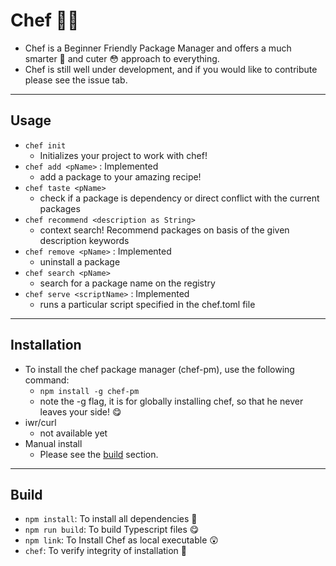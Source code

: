 # Chef 👨‍🍳
- Chef is a Beginner Friendly Package Manager and offers a much smarter 🔎 and cuter 😳 approach to everything.
- Chef is still well under development, and if you would like to contribute please see the issue tab.

---

## Usage
- `chef init`
  - Initializes your project to work with chef!
- `chef add <pName>` : Implemented
  - add a package to your amazing recipe!
- `chef taste <pName>`
  - check if a package is dependency or direct conflict with the current packages
- `chef recommend <description as String>`
  - context search! Recommend packages on basis of the given description keywords
- `chef remove <pName>` : Implemented
  - uninstall a package
- `chef search <pName>`
  - search for a package name on the registry
- `chef serve <scriptName>` : Implemented
  - runs a particular script specified in the chef.toml file

---

## Installation
- To install the chef package manager (chef-pm), use the following command:
  - `npm install -g chef-pm`
  - note the -g flag, it is for globally installing chef, so that he never leaves your side! 😋
- iwr/curl
  - not available yet
- Manual install
  - Please see the [build](#build) section.

---

## Build
- `npm install`: To install all dependencies 🍰
- `npm run build`: To build Typescript files 😋
- `npm link`: To Install Chef as local executable 😲
- `chef`: To verify integrity of installation 💖
